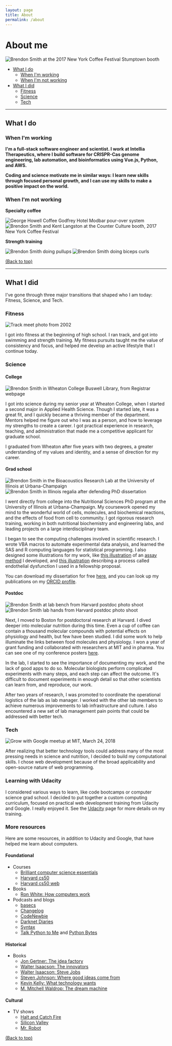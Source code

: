 ```yaml
---
layout: page
title: About
permalink: /about
---
```


# About me

<img src="../img/Muscle-Meal-20171014-MuscleMania-NYC-Stumptown.jpg" alt="Brendon Smith at the 2017 New York Coffee Festival Stumptown booth" class="img-thumbnail">

- [What I do](#what-i-do)
  - [When I'm working](#when-im-working)
  - [When I'm not working](#when-im-not-working)
- [What I did](#what-i-did)
  - [Fitness](#fitness)
  - [Science](#science)
  - [Tech](#tech)

---

## What I do

### When I'm working

**I'm a full-stack software engineer and scientist. I work at Intellia Therapeutics, where I build software for CRISPR-Cas genome engineering, lab automation, and bioinformatics using Vue.js, Python, and AWS.**

**Coding and science motivate me in similar ways: I learn new skills through focused personal growth, and I can use my skills to make a positive impact on the world.**

### When I'm not working

**Specialty coffee**

<img src="../img/george-howell-01.jpg" alt="George Howell Coffee Godfrey Hotel Modbar pour-over system" class="img-thumbnail">
<img src="../img/Muscle-Meal-20171014-MuscleMania-NYC-Counter-Culture.jpg" alt="Brendon Smith and Kent Langston at the Counter Culture booth, 2017 New York Coffee Festival" class="img-thumbnail">

**Strength training**

<img src="../img/muscle-meal-20180919-pullups-02.png" alt="Brendon Smith doing pullups" class="img-thumbnail">
<img src="../img/muscle-meal-20190309-biceps-02.png" alt="Brendon Smith doing biceps curls" class="img-thumbnail">

[(Back to top)](#top)

---

## What I did

I've gone through three major transitions that shaped who I am today: Fitness, Science, and Tech.

### Fitness

<img src="../img/track.jpg" alt="Track meet photo from 2002" class="img-thumbnail">

I got into fitness at the beginning of high school. I ran track, and got into swimming and strength training. My fitness pursuits taught me the value of consistency and focus, and helped me develop an active lifestyle that I continue today.

### Science

<h4 class="no-anchor">College</h4>

<img src="../img/brendon-smith-wheaton-buswell-library.jpg" alt="Brendon Smith in Wheaton College Buswell Library, from Registrar webpage" class="img-thumbnail">

I got into science during my senior year at Wheaton College, when I started a second major in Applied Health Science. Though I started late, it was a great fit, and I quickly became a thriving member of the department. Mentors helped me figure out who I was as a person, and how to leverage my strengths to create a career. I got practical experience in research, teaching, and administration that made me a competitive applicant for graduate school.

I graduated from Wheaton after five years with two degrees, a greater understanding of my values and identity, and a sense of direction for my career.

<h4 class="no-anchor">Grad school</h4>

<img src="../img/brendon-smith-lab-illinois.jpg" alt="Brendon Smith in the Bioacoustics Research Lab at the University of Illinois at Urbana-Champaign" class="img-thumbnail">
<img src="../img/brendon-smith-illinois-graduation.jpg" alt="Brendon Smith in Illinois regalia after defending PhD dissertation" class="img-thumbnail">

I went directly from college into the Nutritional Sciences PhD program at the University of Illinois at Urbana-Champaign. My coursework opened my mind to the wonderful world of cells, molecules, and biochemical reactions, and the effects of food from cell to community. I got rigorous research training, working in both nutritional biochemistry and engineering labs, and leading projects on a large interdisciplinary team.

I began to see the computing challenges involved in scientific research. I wrote VBA macros to automate experimental data analysis, and learned the SAS and R computing languages for statistical programming. I also designed some illustrations for my work, like <a href="https://br3ndonland.keybase.pub/images/science-portfolio/elisa.png" target="_blank">this illustration</a> of an <a href="https://doi.org/10.4137/bmi.s6051" target="_blank">assay method</a> I developed, and <a href="https://br3ndonland.keybase.pub/images/science-portfolio/endothelial-dysfunction.png" target="_blank">this illustration</a> describing a process called endothelial dysfunction I used in a fellowship proposal.

You can download my dissertation for free <a href="https://www.ideals.illinois.edu/handle/2142/72961" target="_blank">here</a>, and you can look up my publications on my <a href="https://orcid.org/0000-0001-6615-8677" target="_blank">ORCID profile</a>.

<h4 class="no-anchor">Postdoc</h4>

<!-- <img src="../img/brendon-smith-lab-papers.jpg" alt="Brendon Smith in front of Hotamisligil lab paper bulletin board at Harvard" class="img-thumbnail"> -->

<img src="../img/brendon-smith-lab-bench.jpg" alt="Brendon Smith at lab bench from Harvard postdoc photo shoot" class="img-thumbnail">
<img src="../img/brendon-smith-lab-hands.jpg" alt="Brendon Smith lab hands from Harvard postdoc photo shoot" class="img-thumbnail">

Next, I moved to Boston for postdoctoral research at Harvard. I dived deeper into molecular nutrition during this time. Even a cup of coffee can contain a thousand molecular compounds with potential effects on physiology and health, but few have been studied. I did some work to help illuminate the links between food molecules and physiology. I won a year of grant funding and collaborated with researchers at MIT and in pharma. You can see one of my conference posters <a href="https://br3ndonland.keybase.pub/images/science-portfolio/nutritional-screening-eb2017.png" target="_blank">here</a>.

In the lab, I started to see the importance of documenting my work, and the lack of good apps to do so. Molecular biologists perform complicated experiments with many steps, and each step can affect the outcome. It's difficult to document experiments in enough detail so that other scientists can learn from, and reproduce, our work.

After two years of research, I was promoted to coordinate the operational logistics of the lab as lab manager. I worked with the other lab members to achieve numerous improvements to lab infrastructure and culture. I also encountered a new set of lab management pain points that could be addressed with better tech.

### Tech

<img src="../img/gwg-meetup-20180324-mit.jpg" alt="Grow with Google meetup at MIT, March 24, 2018" class="img-thumbnail">

After realizing that better technology tools could address many of the most pressing needs in science and nutrition, I decided to build my computational skills. I chose web development because of the broad applicability and open-source nature of web programming.

<h3 class="no-anchor">Learning with Udacity</h3>

I considered various ways to learn, like code bootcamps or computer science grad school. I decided to put together a custom computing curriculum, focused on practical web development training from Udacity and Google. I really enjoyed it. See the [Udacity](./udacity.md) page for more details on my training.

<h3 class="no-anchor">More resources</h3>

Here are some resources, in addition to Udacity and Google, that have helped me learn about computers.

<h4 class="no-anchor">Foundational</h4>

- Courses
  - <a href="https://brilliant.org/courses/computer-science-essentials/" target="_blank">Brilliant computer science essentials</a>
  - <a href="https://cs50.harvard.edu" target="_blank">Harvard cs50</a>
  - <a href="https://cs50.harvard.edu/extension/web/2019/spring/" target="_blank">Harvard cs50 web</a>
- Books
  - <a href="https://www.amazon.com/How-Computers-Work-Evolution-Technology/dp/078974984X" target="_blank">Ron White: How computers work</a>
- Podcasts and blogs
  - <a href="https://medium.com/basecs" target="_blank">basecs</a>
  - <a href="https://changelog.com/" target="_blank">Changelog</a>
  - <a href="https://www.codenewbie.org/" target="_blank">CodeNewbie</a>
  - <a href="https://darknetdiaries.com/" target="_blank">Darknet Diaries</a>
  - <a href="https://syntax.fm" target="_blank">Syntax</a>
  - <a href="https://talkpython.fm/" target="_blank">Talk Python to Me</a> and <a href="https://pythonbytes.fm/" target="_blank">Python Bytes</a>

<h4 class="no-anchor">Historical</h4>

- Books
  - <a href="https://en.wikipedia.org/wiki/The_Idea_Factory" target="_blank">Jon Gertner: The idea factory</a>
  - <a href="https://en.wikipedia.org/wiki/The_Innovators_(book)" target="_blank">Walter Isaacson: The innovators</a>
  - <a href="https://en.wikipedia.org/wiki/Steve_Jobs_(book)" target="_blank">Walter Isaacson: Steve Jobs</a>
  - <a href="https://en.wikipedia.org/wiki/Steven_Johnson_(author)" target="_blank">Steven Johnson: Where good ideas come from</a>
  - <a href="https://en.wikipedia.org/wiki/What_Technology_Wants" target="_blank">Kevin Kelly: What technology wants</a>
  - <a href="https://en.wikipedia.org/wiki/J._C._R._Licklider" target="_blank">M. Mitchell Waldrop: The dream machine</a>

<h4 class="no-anchor">Cultural</h4>

- TV shows
  - <a href="https://www.imdb.com/title/tt2543312/" target="_blank">Halt and Catch Fire</a>
  - <a href="https://www.imdb.com/title/tt2575988/" target="_blank">Silicon Valley</a>
  - <a href="https://www.imdb.com/title/tt4158110/" target="_blank">Mr. Robot</a>

[(Back to top)](#top)
